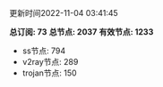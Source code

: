 更新时间2022-11-04 03:41:45

**总订阅: 73**
**总节点: 2037**
**有效节点: 1233**
- ss节点: 794
- v2ray节点: 289
- trojan节点: 150

